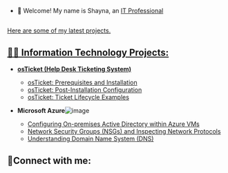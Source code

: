 - 👋 Welcome! My name is Shayna, an <a href="https://www.linkedin.com/in/shayna-bugg/">
IT Professional 
<h2>                                       </h2>
 Here are some of my latest projects.
 <h2> 👨‍💻 Information Technology Projects:</h2>

- <b>osTicket (Help Desk Ticketing System)</b>
  - [osTicket: Prerequisites and Installation](https://github.com/Sbugg8/osticket-prereqs)
  - [osTicket: Post-Installation Configuration](https://github.com/Sbugg8/post-install-config)
  - [osTicket: Ticket Lifecycle Examples](https://github.com/Sbugg8/ticket-lifecycle)
- <b>Microsoft Azure</b>![image](https://github.com/user-attachments/assets/fb349cc2-6574-4cdc-b78d-4fb4f77dd1d7)

  - [Configuring On-premises Active Directory within Azure VMs](https://github.com/Sbugg8/configure-ad)
  - [Network Security Groups (NSGs) and Inspecting Network Protocols](https://github.com/Sbugg8/azure-network-protocols)
  - [Understanding Domain Name System (DNS)](https://github.com/Sbugg8/understandingDNS)
    

<h2>🤳Connect with me:</h2>


